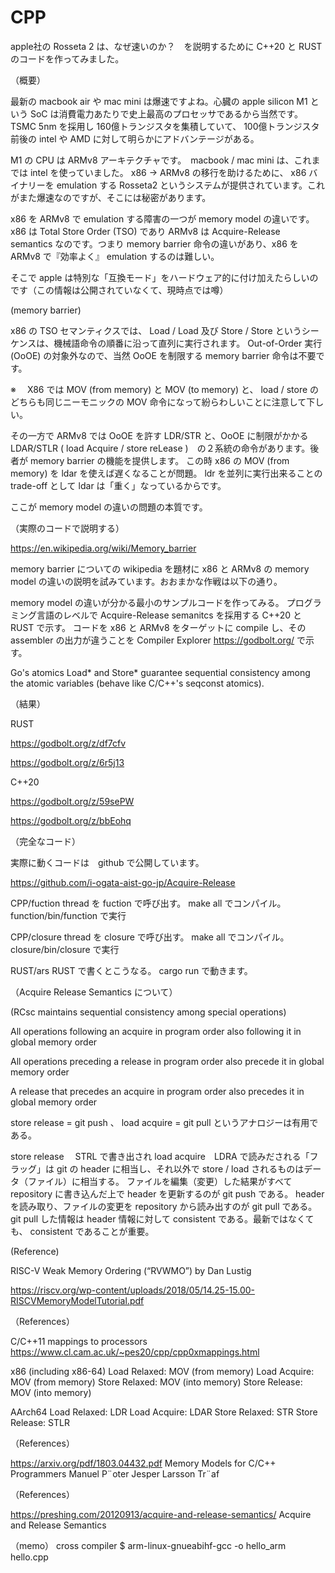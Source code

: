 # CPP

apple社の Rosseta 2 は、なぜ速いのか？　を説明するために C++20 と RUST のコードを作ってみました。

（概要）

最新の macbook air や mac mini は爆速ですよね。心臓の apple silicon M1 という SoC は消費電力あたりで史上最高のプロセッサであるから当然です。 TSMC 5nm を採用し 160億トランジスタを集積していて、 100億トランジスタ前後の intel や AMD に対して明らかにアドバンテージがある。

M1 の CPU は ARMv8 アーキテクチャです。　macbook / mac mini は、これまでは intel を使っていました。 x86  -> ARMv8 の移行を助けるために、 x86 バイナリーを emulation する Rosseta2 というシステムが提供されています。これがまた爆速なのですが、そこには秘密があります。

x86 を ARMv8 で emulation する障害の一つが memory model の違いです。 x86 は Total Store Order (TSO) であり ARMv8 は Acquire-Release　semantics なのです。つまり memory barrier 命令の違いがあり、x86 を ARMv8 で『効率よく』 emulation するのは難しい。

そこで apple は特別な「互換モード」をハードウェア的に付け加えたらしいのです（この情報は公開されていなくて、現時点では噂）

(memory barrier) 

x86 の TSO セマンティクスでは、 Load / Load 及び Store / Store というシーケンスは、機械語命令の順番に沿って直列に実行されます。 Out-of-Order 実行 (OoOE) の対象外なので、当然 OoOE を制限する memory barrier 命令は不要です。

※　 X86 では MOV (from memory) と MOV (to memory) と、 load / store のどちらも同じニーモニックの MOV 命令になって紛らわしいことに注意して下しい。

その一方で ARMv8 では OoOE を許す LDR/STR と、OoOE に制限がかかる LDAR/STLR ( load Acquire / store reLease )　の２系統の命令があります。後者が memory barrier の機能を提供します。 この時 x86 の MOV (from memory) を  ldar を使えば遅くなることが問題。 ldr を並列に実行出来ることの trade-off として ldar は「重く」なっているからです。

ここが memory model の違いの問題の本質です。

（実際のコードで説明する）

https://en.wikipedia.org/wiki/Memory_barrier

memory barrier についての wikipedia を題材に x86 と ARMv8 の memory model の違いの説明を試みています。おおまかな作戦は以下の通り。

memory model の違いが分かる最小のサンプルコードを作ってみる。
プログラミング言語のレベルで Acquire-Release semanitcs を採用する C++20 と RUST で示す。
コードを x86 と ARMv8 をターゲットに compile し、その assembler の出力が違うことを Compiler Explorer https://godbolt.org/ で示す。

Go's atomics Load* and Store*  guarantee sequential consistency among the atomic variables (behave like C/C++'s seqconst atomics).

（結果）

RUST

https://godbolt.org/z/df7cfv

https://godbolt.org/z/6r5j13

C++20

https://godbolt.org/z/59sePW

https://godbolt.org/z/bbEohq

（完全なコード）

実際に動くコードは　github で公開しています。

https://github.com/i-ogata-aist-go-jp/Acquire-Release

CPP/fuction
thread を fuction で呼び出す。 make all でコンパイル。 function/bin/function で実行

CPP/closure
thread を closure で呼び出す。 make all でコンパイル。 closure/bin/closure で実行

RUST/ars
RUST で書くとこうなる。   cargo run で動きます。

（Acquire Release Semantics について）

(RCsc maintains sequential consistency among special operations)

All operations following an acquire in program order also following it in global memory order

All operations preceding a release in program order also precede it in global memory order

A release that precedes an acquire in program order also precedes it in global memory order


store release = git push  、  load acquire = git pull というアナロジーは有用である。

store release 　STRL で書き出され  load acquire　LDRA で読みだされる「フラッグ」は  git の header に相当し、それ以外で  store / load されるものはデータ（ファイル）に相当する。
ファイルを編集（変更）した結果がすべて repository に書き込んだ上で header を更新するのが git push  である。
header を読み取り、ファイルの変更を repository から読み出すのが git pull である。
git pull した情報は header 情報に対して consistent である。最新ではなくても、 consistent であることが重要。

(Reference)

 RISC-V Weak Memory Ordering (“RVWMO”)  by Dan Lustig

https://riscv.org/wp-content/uploads/2018/05/14.25-15.00-RISCVMemoryModelTutorial.pdf

（References）

C/C++11 mappings to processors 
https://www.cl.cam.ac.uk/~pes20/cpp/cpp0xmappings.html

x86 (including x86-64)
Load Relaxed:	MOV (from memory)
Load Acquire:	MOV (from memory)
Store Relaxed:	MOV (into memory)
Store Release:	MOV (into memory)

AArch64
Load Relaxed:	LDR
Load Acquire:	LDAR
Store Relaxed:	STR
Store Release:	STLR

（References）

https://arxiv.org/pdf/1803.04432.pdf
Memory Models for C/C++ Programmers
Manuel P¨oter
Jesper Larsson Tr¨af

（References）

https://preshing.com/20120913/acquire-and-release-semantics/
Acquire and Release Semantics

（memo）
cross compiler
$ arm-linux-gnueabihf-gcc -o hello_arm hello.cpp
